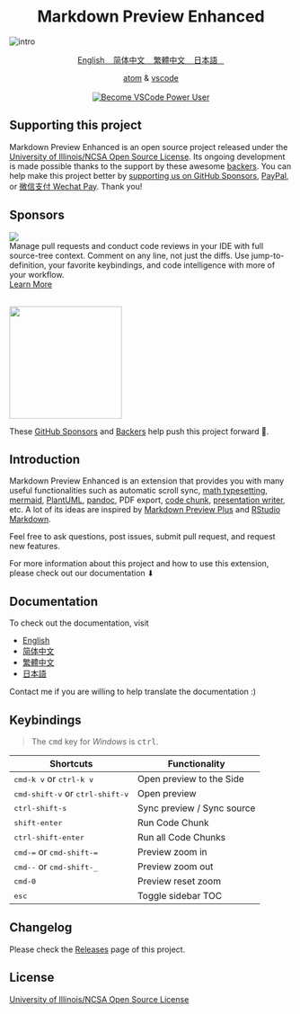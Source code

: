 <h1 align="center"> Markdown Preview Enhanced </h1>

![intro](https://user-images.githubusercontent.com/1908863/28495106-30b3b15e-6f09-11e7-8eb6-ca4ca001ab15.png)

<p align="center">
<a href="https://shd101wyy.github.io/markdown-preview-enhanced/#/"> English &nbsp;&nbsp; </a>  
<a href="https://shd101wyy.github.io/markdown-preview-enhanced/#/zh-cn/"> 简体中文 &nbsp;&nbsp; </a>  
<a href="https://shd101wyy.github.io/markdown-preview-enhanced/#/zh-tw/"> 繁體中文 &nbsp;&nbsp; </a>
<a href="https://shd101wyy.github.io/markdown-preview-enhanced/#/ja-jp/"> 日本語 &nbsp;&nbsp; </a> <br>
</p>

<p align="center">
<a href="https://atom.io/packages/markdown-preview-enhanced">atom</a>
&
<a href="https://marketplace.visualstudio.com/items?itemName=shd101wyy.markdown-preview-enhanced">vscode</a>
<br>
<br>
  <a href="https://a.paddle.com/v2/click/16413/111548?link=1227"><img src="https://img.shields.io/badge/LEARN-VSCODE%20POWER%20USER%20COURSE%20%E2%86%92-gray.svg?colorB=4D2AFF" alt="Become VSCode Power User"></a>
</p>

## Supporting this project

Markdown Preview Enhanced is an open source project released under the [University of Illinois/NCSA Open Source License](LICENSE.md). Its ongoing development is made possible thanks to the support by these awesome [backers](https://shd101wyy.github.io/markdown-preview-enhanced/#/backers). You can help make this project better by [supporting us on GitHub Sponsors](https://github.com/sponsors/shd101wyy), [PayPal](https://shd101wyy.github.io/markdown-preview-enhanced/#/paypal), or [微信支付 Wechat Pay](https://shd101wyy.github.io/markdown-preview-enhanced/#/wechat). Thank you!

## Sponsors

<p><a title="Try CodeStream" href="https://sponsorlink.codestream.com/?utm_source=vscmarket&amp;utm_campaign=shd101wyy-markdown&amp;utm_medium=banner"><img src="https://alt-images.codestream.com/codestream_logo_shd101wyy-markdown.png"></a></br>
Manage pull requests and conduct code reviews in your IDE with full source-tree context. Comment on any line, not just the diffs. Use jump-to-definition, your favorite keybindings, and code intelligence with more of your workflow.<br> <a title="Try CodeStream" href="https://sponsorlink.codestream.com/?utm_source=vscmarket&amp;utm_campaign=shd101wyy-markdown&amp;utm_medium=banner">Learn More</a></p>

<br>

<a href="https://github.com/sponsors/shd101wyy">
  <img src="https://github.blog/wp-content/uploads/2019/05/mona-heart-featured.png?" width="200"></a><br>

These [GitHub Sponsors](https://github.com/sponsors/shd101wyy#sponsors) and [Backers](https://shd101wyy.github.io/markdown-preview-enhanced/#/backers) help push this project forward 🎉.

## Introduction

Markdown Preview Enhanced is an extension that provides you with many useful functionalities such as automatic scroll sync, [math typesetting](https://shd101wyy.github.io/markdown-preview-enhanced/#/math), [mermaid](https://shd101wyy.github.io/markdown-preview-enhanced/#/diagrams?id=mermaid), [PlantUML](https://shd101wyy.github.io/markdown-preview-enhanced/#/diagrams?id=plantuml), [pandoc](https://shd101wyy.github.io/markdown-preview-enhanced/#/pandoc), PDF export, [code chunk](https://shd101wyy.github.io/markdown-preview-enhanced/#/code-chunk), [presentation writer](https://rawgit.com/shd101wyy/markdown-preview-enhanced/master/docs/presentation-intro.html), etc. A lot of its ideas are inspired by [Markdown Preview Plus](https://github.com/atom-community/markdown-preview-plus) and [RStudio Markdown](http://rmarkdown.rstudio.com/).

Feel free to ask questions, post issues, submit pull request, and request new features.

For more information about this project and how to use this extension, please check out our documentation ⬇︎

## Documentation

To check out the documentation, visit

- [English](https://shd101wyy.github.io/markdown-preview-enhanced/#/)
- [简体中文](https://shd101wyy.github.io/markdown-preview-enhanced/#/zh-cn/)
- [繁體中文](https://shd101wyy.github.io/markdown-preview-enhanced/#/zh-tw/)
- [日本語](https://shd101wyy.github.io/markdown-preview-enhanced/#/ja-jp/)

Contact me if you are willing to help translate the documentation :)

## Keybindings

> The <kbd>cmd</kbd> key for _Windows_ is <kbd>ctrl</kbd>.

| Shortcuts                                         | Functionality              |
| ------------------------------------------------- | -------------------------- |
| <kbd>cmd-k v</kbd> or <kbd>ctrl-k v</kbd>         | Open preview to the Side   |
| <kbd>cmd-shift-v</kbd> or <kbd>ctrl-shift-v</kbd> | Open preview               |
| <kbd>ctrl-shift-s</kbd>                           | Sync preview / Sync source |
| <kbd>shift-enter</kbd>                            | Run Code Chunk             |
| <kbd>ctrl-shift-enter</kbd>                       | Run all Code Chunks        |
| <kbd>cmd-=</kbd> or <kbd>cmd-shift-=</kbd>        | Preview zoom in            |
| <kbd>cmd--</kbd> or <kbd>cmd-shift-\_</kbd>       | Preview zoom out           |
| <kbd>cmd-0</kbd>                                  | Preview reset zoom         |
| <kbd>esc</kbd>                                    | Toggle sidebar TOC         |

## Changelog

Please check the [Releases](https://github.com/shd101wyy/vscode-markdown-preview-enhanced/releases) page of this project.

## License

[University of Illinois/NCSA Open Source License](LICENSE.md)
